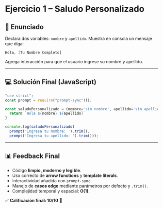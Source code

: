 # Ejercicio 1 – Saludo Personalizado

## 📝 Enunciado
Declara dos variables: `nombre` y `apellido`.
Muestra en consola un mensaje que diga:
```
Hola, [Tu Nombre Completo]
```
Agrega interacción para que el usuario ingrese su nombre y apellido.

---

## 💻 Solución Final (JavaScript)
```javascript
"use strict";
const prompt = require("prompt-sync")();

const saludoPersonalizado = (nombre='sin nombre', apellido='sin apellido')=>{
  return `Hola ${nombre} ${apellido}`
}

console.log(saludoPersonalizado(
  prompt('Ingresa tu Nombre: ').trim(), 
  prompt('Ingresa tu apellido: ').trim()));
```

---

## 📊 Feedback Final
- Código **limpio, moderno y legible**.
- Uso correcto de **arrow functions** y **template literals**.
- Interactividad añadida con `prompt-sync`.
- Manejo de **casos edge** mediante parámetros por defecto y `.trim()`.
- Complejidad temporal y espacial: **O(1)**.

✅ **Calificación final: 10/10** 🚀
